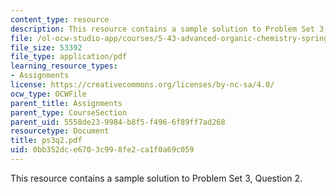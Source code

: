```yaml
---
content_type: resource
description: This resource contains a sample solution to Problem Set 3, Question 2.
file: /ol-ocw-studio-app/courses/5-43-advanced-organic-chemistry-spring-2007/0bb352dce6703c998fe2ca1f0a69c059_ps3q2.pdf
file_size: 53392
file_type: application/pdf
learning_resource_types:
- Assignments
license: https://creativecommons.org/licenses/by-nc-sa/4.0/
ocw_type: OCWFile
parent_title: Assignments
parent_type: CourseSection
parent_uid: 5558de23-9984-b8f5-f496-6f89ff7ad268
resourcetype: Document
title: ps3q2.pdf
uid: 0bb352dc-e670-3c99-8fe2-ca1f0a69c059
---
```

This resource contains a sample solution to Problem Set 3, Question 2.
